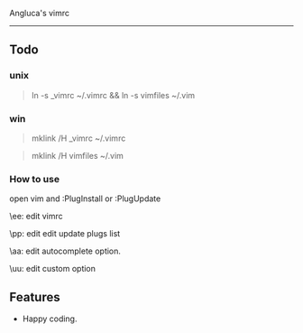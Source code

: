 Angluca's vimrc

---

## Todo
>
### unix
> ln -s \_vimrc ~/.vimrc && ln -s vimfiles ~/.vim
### win
> mklink /H \_vimrc ~/.vimrc

> mklink /H vimfiles ~/.vim
### How to use
open vim and :PlugInstall or :PlugUpdate

\ee: edit vimrc

\pp: edit edit update plugs list

\aa: edit autocomplete option.

\uu: edit custom option

## Features
- Happy coding.
